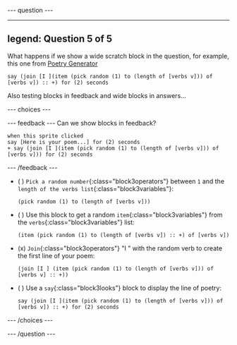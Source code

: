 
--- question ---

---
legend: Question 5 of 5
---

What happens if we show a wide scratch block in the question, for example, this one from [Poetry Generator](https://projects.raspberrypi.org/en/projects/poetry-generator/4)

```blocks3
say (join [I ](item (pick random (1) to (length of [verbs v])) of [verbs v]) :: +) for (2) seconds
```

Also testing blocks in feedback and wide blocks in answers...

--- choices ---

  --- feedback ---
  Can we show blocks in feedback?
  ```blocks3
  when this sprite clicked
  say [Here is your poem...] for (2) seconds
  + say (join [I ](item (pick random (1) to (length of [verbs v])) of [verbs v])) for (2) seconds
  ```
  --- /feedback ---

- ( )
  `Pick a random number`{:class="block3operators"} between `1` and the `length of the verbs list`{:class="block3variables"}:
  ```blocks3
  (pick random (1) to (length of [verbs v]))
  ```

- ( )
  Use this block to get a random `item`{:class="block3variables"} from the `verbs`{:class="block3variables"} list:
  ```blocks3
  (item (pick random (1) to (length of [verbs v]) :: +) of [verbs v])
  ```

- (x)
  `Join`{:class="block3operators"} "I " with the random verb to create the first line of your poem:

  ```blocks3
  (join [I ] (item (pick random (1) to (length of [verbs v])) of [verbs v] :: +))
  ```

- ( )
  Use a `say`{:class="block3looks"} block to display the line of poetry:

  ```blocks3
  say (join [I ](item (pick random (1) to (length of [verbs v])) of [verbs v]) :: +) for (2) seconds
  ```

--- /choices ---

--- /question ---

